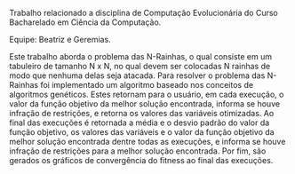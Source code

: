 Trabalho relacionado a disciplina de Computação Evolucionária do Curso Bacharelado em Ciência da Computação.

Equipe: Beatriz e Geremias.

Este trabalho aborda o problema das N-Rainhas, o qual consiste em um tabuleiro de tamanho N x N, no qual devem ser colocadas N rainhas de modo que nenhuma delas seja atacada.
Para resolver o problema das N-Rainhas foi implementado um algoritmo baseado nos conceitos de algoritmos genéticos. 
Estes retornam para o usuário, em cada execução, o valor da função objetivo da melhor solução encontrada, informa se houve infração de restrições, e retorna os valores das variáveis otimizadas. 
Ao final das execuções é retornada a média e o desvio padrão do valor da função objetivo, os valores das variáveis e o valor da função objetivo da melhor solução encontrada dentre todas as execuções, 
e informa se houve infração de restrições para a melhor solução encontrada. Por fim, são gerados os gráficos de convergência do fitness ao final das execuções.
